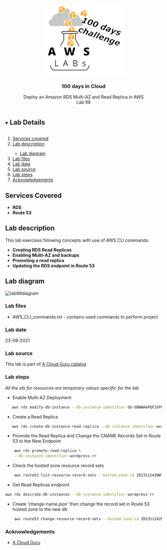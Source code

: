 <br />
<p align="center">
  <a href="https://github.com/CloudedThings/100-Days-in-Cloud">
    <img src="/images/aws-labs-logo.png" alt="Logo" width="260" height="228">
  </a>

  <h3 align="center">100 days in Cloud</h3>

  <p align="center">
    Deploy an Amazon RDS Multi-AZ and Read Replica in AWS 
    <br />
    Lab 99
    <br />
  </p>
</p>

<details open="open">
  <summary><h2 style="display: inline-block">Lab Details</h2></summary>
  <ol>
    <li><a href="#services-covered">Services covered</a>
    <li><a href="#lab-description">Lab description</a></li>
      <ul>
        <li><a href="#lab-diagram">Lab diagram</a></li>
      </ul>
    </li>
    <li><a href="#lab-files">Lab files</a></li>
    <li><a href="#lab-date">Lab date</a></li>
    <li><a href="#lab-source">Lab source</a></li>    
    <li><a href="#lab-steps">Lab steps</a></li>
    <li><a href="#acknowledgements">Acknowledgements</a></li>
  </ol>
</details>

## Services Covered
* **RDS**
* **Route 53**

## Lab description
This lab exercises folowing concepts with use of AWS CLI commands:
* **Creating RDS Read Replicas**
* **Enabling Multi-AZ and backups**
* **Promoting a read replica**
* **Updating the RDS endpoint in Route 53**

## Lab diagram
![lab99diagram](https://user-images.githubusercontent.com/70897432/134534449-3ead68bb-1bde-42fe-8579-11ba9cb4bcff.png)


### Lab files
* AWS_CLI_commands.txt - contains used commands to perform project

### Lab date
23-09-2021

### Lab source
This lab is part of [A Cloud Guru catalog](https://acloudguru.com/hands-on-labs/deploying-an-amazon-rds-multi-az-and-read-replica)

### Lab steps
_All the ids for resources are temporary values specific for the lab_
* Enable Multi-AZ Deployment
```sh
   aws rds modify-db-instance --db-instance-identifier db-OBWWA4PQF2XPOBVZP7WQ6CUKGI --multi-az
   ```
* Create a Read Replica
```sh
   aws rds create-db-instance-read-replica --db-instance-identifier wordpress-rr   --source-db-instance-identifier wordpress
   ```
* Promote the Read Replica and Change the CNAME Records Set in Route 53 to the New Endpoint
```sh
    aws rds promote-read-replica \
    --db-instance-identifier wordpress-rr
```
* Check the hosted zone resource record sets
```sh
    aws route53 list-resource-record-sets --hosted-zone-id Z02351242NWTTQUT6NPRI
```
* Get Read Replicas endpoint
```sh
aws rds describe-db-instances --db-instance-identifier wordpress-rr
```
* Create 'change-name.json' then change the record set in Route 53 hosted zone to the new db
```sh
    aws route53 change-resource-record-sets --hosted-zone-id Z02351242NWTTQUT6NPRI --change-batch file://change-name.json
```

### Acknowledgements
* [A Cloud Guru](https://acloudguru.com/)

